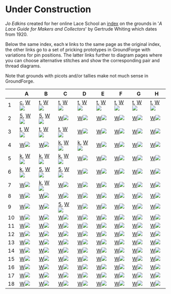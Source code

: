 Under Construction
==================

*Jo Edkins* created for her online  Lace School an
[index](http://gwydir.demon.co.uk/jo/lace/whiting/index.htm#picindex)
on the grounds in '_A Lace Guide for Makers and Collectors_' by Gertrude Whiting which dates from 1920.

Below the same index, each `W` links to the same page as the original index,
the other links go to a set of pricking prototypes in GroundForge with variations for pin positions.
The latter links further to diagram pages where you can choose alternative stitches
and show the corresponding pair and thread diagrams.

Note that grounds with picots and/or tallies make not much sense in GroundForge.

[c]: https://d-bl.github.io/GroundForge/sheet.html?patch=88%2011;bricks&patch=66%2022;bricks&patch=88%2099%2011%2000;bricks&patch=66%2011%2088%2022;bricks&patch=66%2099%2022%2000;bricks
[t]: https://d-bl.github.io/GroundForge/sheet.html?patch=53%2053%2053%205-;bricks&patch=5663%205663;checker&patch=53%205-;bricks&patch=563%20563%20563;checker&patch=53%2053;checker&patch=5632%205632;checker&patch5353%205353;bricks&patch=5-%20-5;checker&patch=5353%205353%205-5-%20-5-5;checker&patch=5632%2056-2%205-5-%20-535;checker&patch=53%205-%20-5%205-;bricks&patch=44%2077%2044%2077;bricks&patch=44%2044%2077%2077;bricks&patch=66%2088%2066%2011;bricks&patch=66%2066%2088%2011;checker&patch=66%2066%2099%2000;checker&patch=6;checker&patch=566-%2066-5%206-56%20-566;checker
[5]: https://d-bl.github.io/GroundForge/sheet.html?patch=5831%20-4-7;bricks&patch=-437%2034-7;bricks&patch=4830%20--77;bricks
[k]: https://d-bl.github.io/GroundForge/sheet.html?patch=B-C-%20---5%20C-B-%20-5--;checker&patch=5831%20-4-7;checker&patch=68%20-4;checker&patch=-4-7%205---%20-C-B%203158;bricks&patch=5-O-E-%20-E-5-O%205-O-E-;bricks

|   | A | B | C | D | E | F | G | H |
|---|---|---|---|---|---|---|---|---|
|  1 | [c], [W](http://gwydir.demon.co.uk/jo/lace/whiting/page70.htm)![](http://gwydir.demon.co.uk/jo/lace/whiting/page70a.gif) | [t], [W](http://gwydir.demon.co.uk/jo/lace/whiting/page94.htm)![](http://gwydir.demon.co.uk/jo/lace/whiting/page94a.gif)  | [t], [W](http://gwydir.demon.co.uk/jo/lace/whiting/page114.htm)![](http://gwydir.demon.co.uk/jo/lace/whiting/page114a.gif) | [t], [W](http://gwydir.demon.co.uk/jo/lace/whiting/page134.htm)![](http://gwydir.demon.co.uk/jo/lace/whiting/page134a.gif)  | [t], [W](http://gwydir.demon.co.uk/jo/lace/whiting/page155.htm)![](http://gwydir.demon.co.uk/jo/lace/whiting/page155a.gif)  | [t], [W](http://gwydir.demon.co.uk/jo/lace/whiting/page177.htm)![](http://gwydir.demon.co.uk/jo/lace/whiting/page177a.gif)  | [t], [W](http://gwydir.demon.co.uk/jo/lace/whiting/page198.htm)![](http://gwydir.demon.co.uk/jo/lace/whiting/page198a.gif)  | [t], [W](http://gwydir.demon.co.uk/jo/lace/whiting/page219.htm)![](http://gwydir.demon.co.uk/jo/lace/whiting/page219a.gif)  |
|  2 | [5], [W](http://gwydir.demon.co.uk/jo/lace/whiting/page71.htm)![](http://gwydir.demon.co.uk/jo/lace/whiting/page71a.gif)  | [5], [W](http://gwydir.demon.co.uk/jo/lace/whiting/page95.htm)![](http://gwydir.demon.co.uk/jo/lace/whiting/page95a.gif)  | [W](http://gwydir.demon.co.uk/jo/lace/whiting/page115.htm)![](http://gwydir.demon.co.uk/jo/lace/whiting/page115a.gif)  | [W](http://gwydir.demon.co.uk/jo/lace/whiting/page135.htm)![](http://gwydir.demon.co.uk/jo/lace/whiting/page135a.gif)  | [W](http://gwydir.demon.co.uk/jo/lace/whiting/page156.htm)![](http://gwydir.demon.co.uk/jo/lace/whiting/page156a.gif)  | [W](http://gwydir.demon.co.uk/jo/lace/whiting/page178.htm)![](http://gwydir.demon.co.uk/jo/lace/whiting/page178a.gif)  | [W](http://gwydir.demon.co.uk/jo/lace/whiting/page199.htm)![](http://gwydir.demon.co.uk/jo/lace/whiting/page199a.gif)  | [W](http://gwydir.demon.co.uk/jo/lace/whiting/page220.htm)![](http://gwydir.demon.co.uk/jo/lace/whiting/page220a.gif)  |
|  3 | [t], [W](http://gwydir.demon.co.uk/jo/lace/whiting/page73.htm)![](http://gwydir.demon.co.uk/jo/lace/whiting/page73a.gif)  | [t], [W](http://gwydir.demon.co.uk/jo/lace/whiting/page96.htm)![](http://gwydir.demon.co.uk/jo/lace/whiting/page96a.gif)  | [t], [W](http://gwydir.demon.co.uk/jo/lace/whiting/page117.htm)![](http://gwydir.demon.co.uk/jo/lace/whiting/page117a.gif)  | [W](http://gwydir.demon.co.uk/jo/lace/whiting/page136.htm)![](http://gwydir.demon.co.uk/jo/lace/whiting/page136a.gif)  | [W](http://gwydir.demon.co.uk/jo/lace/whiting/page157.htm)![](http://gwydir.demon.co.uk/jo/lace/whiting/page157a.gif)  | [W](http://gwydir.demon.co.uk/jo/lace/whiting/page179.htm)![](http://gwydir.demon.co.uk/jo/lace/whiting/page179a.gif)  | [W](http://gwydir.demon.co.uk/jo/lace/whiting/page200.htm)![](http://gwydir.demon.co.uk/jo/lace/whiting/page200a.gif)  | [W](http://gwydir.demon.co.uk/jo/lace/whiting/page221.htm)![](http://gwydir.demon.co.uk/jo/lace/whiting/page221a.gif)  |
|  4 | [W](http://gwydir.demon.co.uk/jo/lace/whiting/page74.htm)![](http://gwydir.demon.co.uk/jo/lace/whiting/page74a.gif)  | [W](http://gwydir.demon.co.uk/jo/lace/whiting/page97.htm)![](http://gwydir.demon.co.uk/jo/lace/whiting/page97a.gif)  | [k], [W](http://gwydir.demon.co.uk/jo/lace/whiting/page118.htm)![](http://gwydir.demon.co.uk/jo/lace/whiting/page118a.gif)  | [k], [W](http://gwydir.demon.co.uk/jo/lace/whiting/page137.htm)![](http://gwydir.demon.co.uk/jo/lace/whiting/page137a.gif)  | [W](http://gwydir.demon.co.uk/jo/lace/whiting/page158.htm)![](http://gwydir.demon.co.uk/jo/lace/whiting/page158a.gif)  | [W](http://gwydir.demon.co.uk/jo/lace/whiting/page180.htm)![](http://gwydir.demon.co.uk/jo/lace/whiting/page180a.gif)  | [W](http://gwydir.demon.co.uk/jo/lace/whiting/page201.htm)![](http://gwydir.demon.co.uk/jo/lace/whiting/page201a.gif)  | [W](http://gwydir.demon.co.uk/jo/lace/whiting/page222.htm)![](http://gwydir.demon.co.uk/jo/lace/whiting/page222a.gif)  |
|  5 | [k], [W](http://gwydir.demon.co.uk/jo/lace/whiting/page75.htm)![](http://gwydir.demon.co.uk/jo/lace/whiting/page75a.gif)  | [k], [W](http://gwydir.demon.co.uk/jo/lace/whiting/page98.htm)![](http://gwydir.demon.co.uk/jo/lace/whiting/page98a.gif)  | [k], [W](http://gwydir.demon.co.uk/jo/lace/whiting/page119.htm)![](http://gwydir.demon.co.uk/jo/lace/whiting/page119a.gif)  | [W](http://gwydir.demon.co.uk/jo/lace/whiting/page138.htm)![](http://gwydir.demon.co.uk/jo/lace/whiting/page138a.gif)  | [W](http://gwydir.demon.co.uk/jo/lace/whiting/page159.htm)![](http://gwydir.demon.co.uk/jo/lace/whiting/page159a.gif)  | [W](http://gwydir.demon.co.uk/jo/lace/whiting/page181.htm)![](http://gwydir.demon.co.uk/jo/lace/whiting/page181a.gif)  | [W](http://gwydir.demon.co.uk/jo/lace/whiting/page203.htm)![](http://gwydir.demon.co.uk/jo/lace/whiting/page203a.gif)  | [W](http://gwydir.demon.co.uk/jo/lace/whiting/page224.htm)![](http://gwydir.demon.co.uk/jo/lace/whiting/page224a.gif)  |
|  6 | [k], [W](http://gwydir.demon.co.uk/jo/lace/whiting/page76.htm)![](http://gwydir.demon.co.uk/jo/lace/whiting/page76a.gif)  | [5], [W](http://gwydir.demon.co.uk/jo/lace/whiting/page99.htm)![](http://gwydir.demon.co.uk/jo/lace/whiting/page99a.gif)  | [5], [W](http://gwydir.demon.co.uk/jo/lace/whiting/page120.htm)![](http://gwydir.demon.co.uk/jo/lace/whiting/page120a.gif)  | [W](http://gwydir.demon.co.uk/jo/lace/whiting/page139.htm)![](http://gwydir.demon.co.uk/jo/lace/whiting/page139a.gif)  | [W](http://gwydir.demon.co.uk/jo/lace/whiting/page160.htm)![](http://gwydir.demon.co.uk/jo/lace/whiting/page160a.gif)  | [W](http://gwydir.demon.co.uk/jo/lace/whiting/page182.htm)![](http://gwydir.demon.co.uk/jo/lace/whiting/page182a.gif)  | [W](http://gwydir.demon.co.uk/jo/lace/whiting/page204.htm)![](http://gwydir.demon.co.uk/jo/lace/whiting/page204a.gif)  | [W](http://gwydir.demon.co.uk/jo/lace/whiting/page225.htm)![](http://gwydir.demon.co.uk/jo/lace/whiting/page225a.gif)  |
|  7 | [W](http://gwydir.demon.co.uk/jo/lace/whiting/page77.htm)![](http://gwydir.demon.co.uk/jo/lace/whiting/page77a.gif)  | [k], [W](http://gwydir.demon.co.uk/jo/lace/whiting/page100.htm)![](http://gwydir.demon.co.uk/jo/lace/whiting/page100a.gif)  | [W](http://gwydir.demon.co.uk/jo/lace/whiting/page121.htm)![](http://gwydir.demon.co.uk/jo/lace/whiting/page121a.gif)  | [W](http://gwydir.demon.co.uk/jo/lace/whiting/page140.htm)![](http://gwydir.demon.co.uk/jo/lace/whiting/page140a.gif)  | [W](http://gwydir.demon.co.uk/jo/lace/whiting/page161.htm)![](http://gwydir.demon.co.uk/jo/lace/whiting/page161a.gif)  | [W](http://gwydir.demon.co.uk/jo/lace/whiting/page183.htm)![](http://gwydir.demon.co.uk/jo/lace/whiting/page183a.gif)  | [W](http://gwydir.demon.co.uk/jo/lace/whiting/page205.htm)![](http://gwydir.demon.co.uk/jo/lace/whiting/page205a.gif)  | [W](http://gwydir.demon.co.uk/jo/lace/whiting/page226.htm)![](http://gwydir.demon.co.uk/jo/lace/whiting/page226a.gif)  |
|  8 | [W](http://gwydir.demon.co.uk/jo/lace/whiting/page79.htm)![](http://gwydir.demon.co.uk/jo/lace/whiting/page79a.gif)  | [W](http://gwydir.demon.co.uk/jo/lace/whiting/page101.htm)![](http://gwydir.demon.co.uk/jo/lace/whiting/page101a.gif)  | [W](http://gwydir.demon.co.uk/jo/lace/whiting/page122.htm)![](http://gwydir.demon.co.uk/jo/lace/whiting/page122a.gif)  | [W](http://gwydir.demon.co.uk/jo/lace/whiting/page141.htm)![](http://gwydir.demon.co.uk/jo/lace/whiting/page141a.gif)  | [W](http://gwydir.demon.co.uk/jo/lace/whiting/page162.htm)![](http://gwydir.demon.co.uk/jo/lace/whiting/page162a.gif)  | [W](http://gwydir.demon.co.uk/jo/lace/whiting/page184.htm)![](http://gwydir.demon.co.uk/jo/lace/whiting/page184a.gif)  | [W](http://gwydir.demon.co.uk/jo/lace/whiting/page206.htm)![](http://gwydir.demon.co.uk/jo/lace/whiting/page206a.gif)  | [W](http://gwydir.demon.co.uk/jo/lace/whiting/page227.htm)![](http://gwydir.demon.co.uk/jo/lace/whiting/page227a.gif)  |
|  9 | [W](http://gwydir.demon.co.uk/jo/lace/whiting/page80.htm)![](http://gwydir.demon.co.uk/jo/lace/whiting/page80a.gif)  | [W](http://gwydir.demon.co.uk/jo/lace/whiting/page102.htm)![](http://gwydir.demon.co.uk/jo/lace/whiting/page102a.gif)  | [5], [W](http://gwydir.demon.co.uk/jo/lace/whiting/page123.htm)![](http://gwydir.demon.co.uk/jo/lace/whiting/page123a.gif)  | [W](http://gwydir.demon.co.uk/jo/lace/whiting/page142.htm)![](http://gwydir.demon.co.uk/jo/lace/whiting/page142a.gif)  | [W](http://gwydir.demon.co.uk/jo/lace/whiting/page163.htm)![](http://gwydir.demon.co.uk/jo/lace/whiting/page163a.gif)  | [W](http://gwydir.demon.co.uk/jo/lace/whiting/page185.htm)![](http://gwydir.demon.co.uk/jo/lace/whiting/page185a.gif)  | [W](http://gwydir.demon.co.uk/jo/lace/whiting/page207.htm)![](http://gwydir.demon.co.uk/jo/lace/whiting/page207a.gif)  | [W](http://gwydir.demon.co.uk/jo/lace/whiting/page229.htm)![](http://gwydir.demon.co.uk/jo/lace/whiting/page229a.gif)  |
|  10 | [W](http://gwydir.demon.co.uk/jo/lace/whiting/page82.htm)![](http://gwydir.demon.co.uk/jo/lace/whiting/page82a.gif)  | [W](http://gwydir.demon.co.uk/jo/lace/whiting/page103.htm)![](http://gwydir.demon.co.uk/jo/lace/whiting/page103a.gif)  | [W](http://gwydir.demon.co.uk/jo/lace/whiting/page124.htm)![](http://gwydir.demon.co.uk/jo/lace/whiting/page124a.gif)  | [W](http://gwydir.demon.co.uk/jo/lace/whiting/page143.htm)![](http://gwydir.demon.co.uk/jo/lace/whiting/page143a.gif)  | [W](http://gwydir.demon.co.uk/jo/lace/whiting/page164.htm)![](http://gwydir.demon.co.uk/jo/lace/whiting/page164a.gif)  | [W](http://gwydir.demon.co.uk/jo/lace/whiting/page187.htm)![](http://gwydir.demon.co.uk/jo/lace/whiting/page187a.gif)  | [W](http://gwydir.demon.co.uk/jo/lace/whiting/page208.htm)![](http://gwydir.demon.co.uk/jo/lace/whiting/page208a.gif)  | [W](http://gwydir.demon.co.uk/jo/lace/whiting/page230.htm)![](http://gwydir.demon.co.uk/jo/lace/whiting/page230a.gif)  |
|  11 | [W](http://gwydir.demon.co.uk/jo/lace/whiting/page83.htm)![](http://gwydir.demon.co.uk/jo/lace/whiting/page83a.gif)  | [W](http://gwydir.demon.co.uk/jo/lace/whiting/page104.htm)![](http://gwydir.demon.co.uk/jo/lace/whiting/page104a.gif)  | [W](http://gwydir.demon.co.uk/jo/lace/whiting/page125.htm)![](http://gwydir.demon.co.uk/jo/lace/whiting/page125a.gif)  | [W](http://gwydir.demon.co.uk/jo/lace/whiting/page144.htm)![](http://gwydir.demon.co.uk/jo/lace/whiting/page144a.gif)  | [W](http://gwydir.demon.co.uk/jo/lace/whiting/page166.htm)![](http://gwydir.demon.co.uk/jo/lace/whiting/page166a.gif)  | [W](http://gwydir.demon.co.uk/jo/lace/whiting/page189.htm)![](http://gwydir.demon.co.uk/jo/lace/whiting/page189a.gif)  | [W](http://gwydir.demon.co.uk/jo/lace/whiting/page209.htm)![](http://gwydir.demon.co.uk/jo/lace/whiting/page209a.gif)  | [W](http://gwydir.demon.co.uk/jo/lace/whiting/page231.htm)![](http://gwydir.demon.co.uk/jo/lace/whiting/page231a.gif)  |
|  12 | [W](http://gwydir.demon.co.uk/jo/lace/whiting/page84.htm)![](http://gwydir.demon.co.uk/jo/lace/whiting/page84a.gif)  | [W](http://gwydir.demon.co.uk/jo/lace/whiting/page105.htm)![](http://gwydir.demon.co.uk/jo/lace/whiting/page105a.gif)  | [W](http://gwydir.demon.co.uk/jo/lace/whiting/page126.htm)![](http://gwydir.demon.co.uk/jo/lace/whiting/page126a.gif)  | [W](http://gwydir.demon.co.uk/jo/lace/whiting/page145.htm)![](http://gwydir.demon.co.uk/jo/lace/whiting/page145a.gif)  | [W](http://gwydir.demon.co.uk/jo/lace/whiting/page167.htm)![](http://gwydir.demon.co.uk/jo/lace/whiting/page167a.gif)  | [W](http://gwydir.demon.co.uk/jo/lace/whiting/page190.htm)![](http://gwydir.demon.co.uk/jo/lace/whiting/page190a.gif)  | [W](http://gwydir.demon.co.uk/jo/lace/whiting/page210.htm)![](http://gwydir.demon.co.uk/jo/lace/whiting/page210a.gif)  | [W](http://gwydir.demon.co.uk/jo/lace/whiting/page232.htm)![](http://gwydir.demon.co.uk/jo/lace/whiting/page232a.gif)  |
|  13 | [W](http://gwydir.demon.co.uk/jo/lace/whiting/page85.htm)![](http://gwydir.demon.co.uk/jo/lace/whiting/page85a.gif)  | [W](http://gwydir.demon.co.uk/jo/lace/whiting/page106.htm)![](http://gwydir.demon.co.uk/jo/lace/whiting/page106a.gif)  | [W](http://gwydir.demon.co.uk/jo/lace/whiting/page128.htm)![](http://gwydir.demon.co.uk/jo/lace/whiting/page128a.gif)  | [W](http://gwydir.demon.co.uk/jo/lace/whiting/page147.htm)![](http://gwydir.demon.co.uk/jo/lace/whiting/page147a.gif)  | [W](http://gwydir.demon.co.uk/jo/lace/whiting/page169.htm)![](http://gwydir.demon.co.uk/jo/lace/whiting/page169a.gif)  | [W](http://gwydir.demon.co.uk/jo/lace/whiting/page192.htm)![](http://gwydir.demon.co.uk/jo/lace/whiting/page192a.gif)  | [W](http://gwydir.demon.co.uk/jo/lace/whiting/page211.htm)![](http://gwydir.demon.co.uk/jo/lace/whiting/page211a.gif)  | [W](http://gwydir.demon.co.uk/jo/lace/whiting/page234.htm)![](http://gwydir.demon.co.uk/jo/lace/whiting/page234a.gif)  |
|  14 | [W](http://gwydir.demon.co.uk/jo/lace/whiting/page87.htm)![](http://gwydir.demon.co.uk/jo/lace/whiting/page87a.gif)  | [W](http://gwydir.demon.co.uk/jo/lace/whiting/page107.htm)![](http://gwydir.demon.co.uk/jo/lace/whiting/page107a.gif)  | [W](http://gwydir.demon.co.uk/jo/lace/whiting/page129.htm)![](http://gwydir.demon.co.uk/jo/lace/whiting/page129a.gif)  | [W](http://gwydir.demon.co.uk/jo/lace/whiting/page148.htm)![](http://gwydir.demon.co.uk/jo/lace/whiting/page148a.gif)  | [W](http://gwydir.demon.co.uk/jo/lace/whiting/page171.htm)![](http://gwydir.demon.co.uk/jo/lace/whiting/page171a.gif)  | [W](http://gwydir.demon.co.uk/jo/lace/whiting/page193.htm)![](http://gwydir.demon.co.uk/jo/lace/whiting/page193a.gif)  | [W](http://gwydir.demon.co.uk/jo/lace/whiting/page212.htm)![](http://gwydir.demon.co.uk/jo/lace/whiting/page212a.gif)  | [W](http://gwydir.demon.co.uk/jo/lace/whiting/page235.htm)![](http://gwydir.demon.co.uk/jo/lace/whiting/page235a.gif)  |
|  15 | [W](http://gwydir.demon.co.uk/jo/lace/whiting/page89.htm)![](http://gwydir.demon.co.uk/jo/lace/whiting/page89a.gif)  | [W](http://gwydir.demon.co.uk/jo/lace/whiting/page109.htm)![](http://gwydir.demon.co.uk/jo/lace/whiting/page109a.gif)  | [W](http://gwydir.demon.co.uk/jo/lace/whiting/page130.htm)![](http://gwydir.demon.co.uk/jo/lace/whiting/page130a.gif)  | [W](http://gwydir.demon.co.uk/jo/lace/whiting/page149.htm)![](http://gwydir.demon.co.uk/jo/lace/whiting/page149a.gif)  | [W](http://gwydir.demon.co.uk/jo/lace/whiting/page173.htm)![](http://gwydir.demon.co.uk/jo/lace/whiting/page173a.gif)  | [W](http://gwydir.demon.co.uk/jo/lace/whiting/page194.htm)![](http://gwydir.demon.co.uk/jo/lace/whiting/page194a.gif)  | [W](http://gwydir.demon.co.uk/jo/lace/whiting/page213.htm)![](http://gwydir.demon.co.uk/jo/lace/whiting/page213a.gif)  | [W](http://gwydir.demon.co.uk/jo/lace/whiting/page237.htm)![](http://gwydir.demon.co.uk/jo/lace/whiting/page237a.gif)  |
|  16 | [W](http://gwydir.demon.co.uk/jo/lace/whiting/page90.htm)![](http://gwydir.demon.co.uk/jo/lace/whiting/page90a.gif)  | [W](http://gwydir.demon.co.uk/jo/lace/whiting/page110.htm)![](http://gwydir.demon.co.uk/jo/lace/whiting/page110a.gif)  | [W](http://gwydir.demon.co.uk/jo/lace/whiting/page131.htm)![](http://gwydir.demon.co.uk/jo/lace/whiting/page131a.gif)  | [W](http://gwydir.demon.co.uk/jo/lace/whiting/page150.htm)![](http://gwydir.demon.co.uk/jo/lace/whiting/page150a.gif)  | [W](http://gwydir.demon.co.uk/jo/lace/whiting/page174.htm)![](http://gwydir.demon.co.uk/jo/lace/whiting/page174a.gif)  | [W](http://gwydir.demon.co.uk/jo/lace/whiting/page195.htm)![](http://gwydir.demon.co.uk/jo/lace/whiting/page195a.gif)  | [W](http://gwydir.demon.co.uk/jo/lace/whiting/page214.htm)![](http://gwydir.demon.co.uk/jo/lace/whiting/page214a.gif)  | [W](http://gwydir.demon.co.uk/jo/lace/whiting/page238.htm)![](http://gwydir.demon.co.uk/jo/lace/whiting/page238a.gif)  |
|  17 | [W](http://gwydir.demon.co.uk/jo/lace/whiting/page91.htm)![](http://gwydir.demon.co.uk/jo/lace/whiting/page91a.gif)  | [W](http://gwydir.demon.co.uk/jo/lace/whiting/page111.htm)![](http://gwydir.demon.co.uk/jo/lace/whiting/page111a.gif)  | [W](http://gwydir.demon.co.uk/jo/lace/whiting/page132.htm)![](http://gwydir.demon.co.uk/jo/lace/whiting/page132a.gif)  | [W](http://gwydir.demon.co.uk/jo/lace/whiting/page151.htm)![](http://gwydir.demon.co.uk/jo/lace/whiting/page151a.gif)  | [W](http://gwydir.demon.co.uk/jo/lace/whiting/page175.htm)![](http://gwydir.demon.co.uk/jo/lace/whiting/page175a.gif)  | [W](http://gwydir.demon.co.uk/jo/lace/whiting/page196.htm)![](http://gwydir.demon.co.uk/jo/lace/whiting/page196a.gif)  | [W](http://gwydir.demon.co.uk/jo/lace/whiting/page215.htm)![](http://gwydir.demon.co.uk/jo/lace/whiting/page215a.gif)  | [W](http://gwydir.demon.co.uk/jo/lace/whiting/page239.htm)![](http://gwydir.demon.co.uk/jo/lace/whiting/page239a.gif)  |
|  18 | [W](http://gwydir.demon.co.uk/jo/lace/whiting/page93.htm)![](http://gwydir.demon.co.uk/jo/lace/whiting/page93a.gif)  | [W](http://gwydir.demon.co.uk/jo/lace/whiting/page112.htm)![](http://gwydir.demon.co.uk/jo/lace/whiting/page112a.gif)  | [W](http://gwydir.demon.co.uk/jo/lace/whiting/page133.htm)![](http://gwydir.demon.co.uk/jo/lace/whiting/page133a.gif)  | [W](http://gwydir.demon.co.uk/jo/lace/whiting/page153.htm)![](http://gwydir.demon.co.uk/jo/lace/whiting/page153a.gif) | [W](http://gwydir.demon.co.uk/jo/lace/whiting/page176.htm)![](http://gwydir.demon.co.uk/jo/lace/whiting/page176a.gif) | [W](http://gwydir.demon.co.uk/jo/lace/whiting/page197.htm)![](http://gwydir.demon.co.uk/jo/lace/whiting/page197a.gif) | [W](http://gwydir.demon.co.uk/jo/lace/whiting/page217.htm)![](http://gwydir.demon.co.uk/jo/lace/whiting/page217a.gif) | [W](http://gwydir.demon.co.uk/jo/lace/whiting/page241.htm)![](http://gwydir.demon.co.uk/jo/lace/whiting/page241a.gif)  |